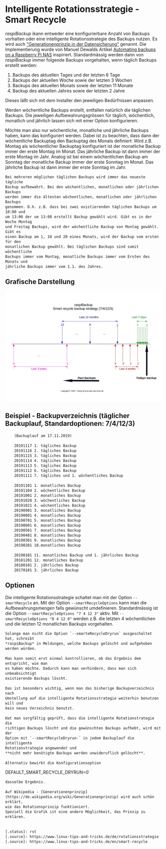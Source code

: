 # Intelligente Rotationsstrategie - Smart Recycle

*raspiBackup* ikann entweder eine konfigurierbare Anzahl von Backups vorhalten oder eine intelligente
Rotationsstrategie des Backups nutzen. Es wird auch ["Generationenprinzip in
der Datensicherung"](https://de.wikipedia.org/wiki/Generationenprinzip)  genannt. Die Implementierung wurde von Manuel Dewalds
Artikel [Automating backups on a Raspberry Pi NAS](https://opensource.com/article/18/8/automate-backups-raspberry-pi) inspiriert.
Standardmässig werden dann von *raspiBackup* immer folgende Backups
vorgehalten, wenn täglich Backups erstellt werden:

  1. Backups des aktuellen Tages und der letzten 6 Tage
  2. Backups der aktuellen Woche sowie der letzten 3 Wochen
  3. Backups des aktuellen Monats sowie der letzten 11 Monate
  4. Backup des aktuellen Jahres sowie der letzten 2 Jahre

Dieses läßt sich mit dem Installer den jeweiligen Bedürfnissen anpassen.

Werden wöchentliche Backups erstellt, entfallen natürlich die täglichen Backups.
Die jeweiligen Aufbewahrungsgrössen für täglich, wöchentlich, monatlich und
jährlich lassen sich mit einer Option konfigurieren.

Möchte man also nur wöchentliche, monatliche und jährliche Backups haben, kann
das konfiguriert werden. Dabei ist zu beachten, dass dann der wöchentliche
Backuptag den Backuptag des Monats definiert: Wird z.B. Montag als
wöchentlicher Backuptag konfiguriert ist der monatliche Backup immer der erste
Montag im Monat. Das jährliche Backup ist dann immer der erste Montag im Jahr.
Analog ist bei einem wöchentlichen Backup am Sonntag der monatliche Backup
immer der erste Sonntag im Monat. Das jährliche Backup ist dann immer der erste
Sonntag im Jahr.

``` admonish info title="Hinweis"
Bei mehreren möglichen täglichen Backups wird immer das neueste tägliche
Backup aufbewahrt. Bei den wöchentlichen, monatlichen oder jährlichen Backups
werden immer die ältesten wöchentlichen, monatlichen oder jährlichen Backups
genommen. D.h. z.B. dass bei zwei existierenden täglichen Backups um 10:00 und
um 13:00 der um 13:00 erstellt Backup gewählt wird. Gibt es in der Woche Montag
und Freitag Backups, wird der wöchentliche Backup von Montag gewählt. Gibt es
einen Backup am 1, 10 und 20 eines Monats, wird der Backup vom ersten für den
monatlichen Backup gewählt. Bei täglichen Backups sind somit wöchentliche
Backups immer vom Montag, monatliche Backups immer vom Ersten des Monats und
jährliche Backups immer vom 1.1. des Jahres.
```

## Grafische Darstellung

![smartStrategy](images/smartStrategy.jpg)


## Beispiel - Backupverzeichnis (täglicher Backuplauf, Standardoptionen: 7/4/12/3)

```
    (Backuplauf am 17.11.2019)

    20191117 1. tägliches Backup
    20191116 2. tägliches Backup
    20191115 3. tägliches Backup
    20191114 4. tägliches Backup
    20191113 5. tägliches Backup
    20191112 6. tägliches Backup
    20191111 7. tägliches und 1. wöchentliches Backup

    20191101 1. monatliches Backup
    20191104 2. wöchentliches Backup
    20191001 2. monatliches Backup
    20191028 3. wöchentliches Backup
    20191021 4. wöchentliches Backup
    20190901 3. monatliches Backup
    20190801 4. monatliches Backup
    20190701 5. monatliches Backup
    20190601 6. monatliches Backup
    20190501 7. monatliches Backup
    20190401 8. monatliches Backup
    20190301 9. monatliches Backup
    20190201 10.monatliches Backup

    20190101 11. monatliches Backup und 1. jährliches Backup
    20181201 12. monatliches Backup
    20180101 2. jährliches Backup
    20170101 3. jährliches Backup
```

## Optionen

Die intelligente Rotationsstrategie schaltet man mit der Option `--smartRecycle`
an. Mit der Option `--smartRecycleOptions` kann man die Aufbewahrungsmengen falls
gewünscht umdefinieren. Standardmässig ist die Option `--smartRecycleOptions "7 4
12 3"` aktiv. Mit `--smartRecycleOptions "0 4 12 0"` werden z.B. die letzten 4
wöchentlichen und die letzten 12 monatlichen Backups vorgehalten.

``` admonish caution title="Wichtiger Hinweis"
Solange man nicht die Option `--smarteRecycleDryrun` ausgeschaltet hat, schreibt
*raspiBackup* in Meldungen, welche Backups gelöscht und aufgehoben werden würden.

Man kann somit erst einmal kontrollieren, ob das Ergebnis dem entspricht, wie man
es haben möchte. Dadurch kann man verhindern, dass man sich unbeabsichtigt
existierende Backups löscht.

Das ist besonders wichtig, wenn man das bisherige Backupverzeichnis nach
Umstellung auf die intelligente Rotationsstrategie weiterhin benutzen will und
kein neues Verzeichnis benutzt.

Hat man sorgfältig geprüft, dass die intelligente Rotationstrategie die
richtigen Backups löscht und die gewünschten Backups aufhebt, wird mit der
Option mit `--smartRecycleDryrun-` in jedem Backuplauf die intelligente
Rotationstrategie angewendet und
**nicht mehr benötigte Backups werden unwideruflich gelöscht**.

Alternativ bewirkt die Konfigurationsoption
```
DEFAULT_SMART_RECYCLE_DRYRUN=0`
```
dasselbe Ergebnis.

Auf Wikipedia - [Generationenprinzip](https://de.wikipedia.org/wiki/Generationenprinzip) wird auch schön erklärt,
wie das Rotationsprinzip funktioniert.
Speziell die Grafik ist eine andere Möglichkeit, das Prinzip zu erklären.


[.status]: rst
[.source]: https://www.linux-tips-and-tricks.de/de/rotationsstrategie
[.source]: https://www.linux-tips-and-tricks.de/en/smart-recycle

